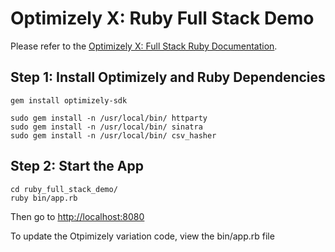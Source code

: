 # Optimizely X: Ruby Full Stack Demo
 
Please refer to the [Optimizely X: Full Stack Ruby Documentation](https://developers.optimizely.com/x/solutions/sdks/introduction/index.html?language=ruby).

## Step 1: Install Optimizely and Ruby Dependencies

```
gem install optimizely-sdk

sudo gem install -n /usr/local/bin/ httparty
sudo gem install -n /usr/local/bin/ sinatra
sudo gem install -n /usr/local/bin/ csv_hasher
```

## Step 2: Start the App

```
cd ruby_full_stack_demo/
ruby bin/app.rb 
```
Then go to [http://localhost:8080](http://localhost:8080)

To update the Otpimizely variation code, view the bin/app.rb file
